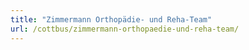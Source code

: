 ```yaml
---
title: "Zimmermann Orthopädie- und Reha-Team"
url: /cottbus/zimmermann-orthopaedie-und-reha-team/
---
```

